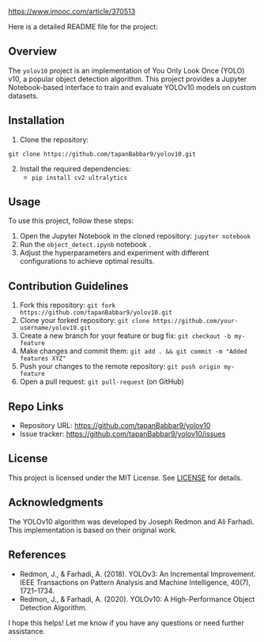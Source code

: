 https://www.imooc.com/article/370513


Here is a detailed README file for the project:

**Overview**
---------
The `yolov10` project is an implementation of You Only Look Once (YOLO) v10, a popular object detection algorithm. This project provides a Jupyter Notebook-based interface to train and evaluate YOLOv10 models on custom datasets.

**Installation**
---------------

1. Clone the repository:
```
git clone https://github.com/tapanBabbar9/yolov10.git
```
2. Install the required dependencies:
	* `pip install cv2 ultralytics`

**Usage**
----------

To use this project, follow these steps:

1. Open the Jupyter Notebook in the cloned repository: `jupyter notebook`
2. Run the `object_detect.ipynb` notebook .
3. Adjust the hyperparameters and experiment with different configurations to achieve optimal results.

**Contribution Guidelines**
---------------------------

1. Fork this repository: `git fork https://github.com/tapanBabbar9/yolov10.git`
2. Clone your forked repository: `git clone https://github.com/your-username/yolov10.git`
3. Create a new branch for your feature or bug fix: `git checkout -b my-feature`
4. Make changes and commit them: `git add . && git commit -m "Added features XYZ"`
5. Push your changes to the remote repository: `git push origin my-feature`
6. Open a pull request: `git pull-request` (on GitHub)

**Repo Links**
--------------

* Repository URL: https://github.com/tapanBabbar9/yolov10
* Issue tracker: https://github.com/tapanBabbar9/yolov10/issues

**License**
---------

This project is licensed under the MIT License. See [LICENSE](LICENSE) for details.

**Acknowledgments**
-----------------

The YOLOv10 algorithm was developed by Joseph Redmon and Ali Farhadi. This implementation is based on their original work.

**References**
--------------

* Redmon, J., & Farhadi, A. (2018). YOLOv3: An Incremental Improvement. IEEE Transactions on Pattern Analysis and Machine Intelligence, 40(7), 1721–1734.
* Redmon, J., & Farhadi, A. (2020). YOLOv10: A High-Performance Object Detection Algorithm.

I hope this helps! Let me know if you have any questions or need further assistance.

